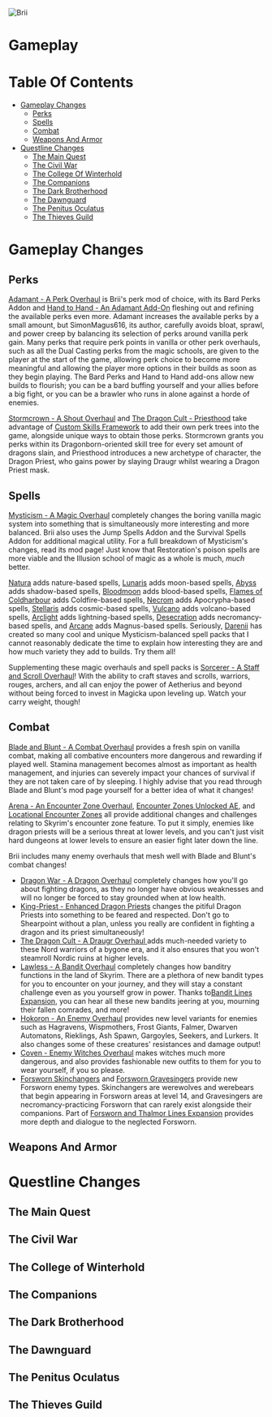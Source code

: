![Brii](https://staticdelivery.nexusmods.com/mods/1704/images/95501/95501-1688938116-621876061.png)

# Gameplay

# Table Of Contents

- [Gameplay Changes](#gameplay-changes)
  - [Perks](#perks)
  - [Spells](#spells)
  - [Combat](#combat)
  - [Weapons And Armor](#weapons-and-armor)
- [Questline Changes](questline-changes)
  - [The Main Quest](#the-main-quest)
  - [The Civil War](#the-civil-war)
  - [The College Of Winterhold](#the-college-of-winterhold)
  - [The Companions](#the-companions)
  - [The Dark Brotherhood](#the-dark-brotherhood)
  - [The Dawnguard](#the-dawnguard)
  - [The Penitus Oculatus](#the-penitus-oculatus)
  - [The Thieves Guild](#the-thieves-guild)

# Gameplay Changes

## Perks

[Adamant - A Perk Overhaul](https://www.nexusmods.com/skyrimspecialedition/mods/30191) is Brii's perk mod of choice, with its Bard Perks Addon and [Hand to Hand - An Adamant Add-On](https://www.nexusmods.com/skyrimspecialedition/mods/59790) fleshing out and refining the available perks even more. Adamant increases the available perks by a small amount, but SimonMagus616, its author, carefully avoids bloat, sprawl, and power creep by balancing its selection of perks around vanilla perk gain. Many perks that require perk points in vanilla or other perk overhauls, such as all the Dual Casting perks from the magic schools, are given to the player at the start of the game, allowing perk choice to become more meaningful and allowing the player more options in their builds as soon as they begin playing. The Bard Perks and Hand to Hand add-ons allow new builds to flourish; you can be a bard buffing yourself and your allies before a big fight, or you can be a brawler who runs in alone against a horde of enemies.

[Stormcrown - A Shout Overhaul](https://www.nexusmods.com/skyrimspecialedition/mods/90659) and [The Dragon Cult - Priesthood](https://www.nexusmods.com/skyrimspecialedition/mods/92794) take advantage of [Custom Skills Framework](https://www.nexusmods.com/skyrimspecialedition/mods/41780) to add their own perk trees into the game, alongside unique ways to obtain those perks. Stormcrown grants you perks within its Dragonborn-oriented skill tree for every set amount of dragons slain, and Priesthood introduces a new archetype of character, the Dragon Priest, who gains power by slaying Draugr whilst wearing a Dragon Priest mask.

## Spells

[Mysticism - A Magic Overhaul](https://www.nexusmods.com/skyrimspecialedition/mods/27839) completely changes the boring vanilla magic system into something that is simultaneously more interesting and more balanced. Brii also uses the Jump Spells Addon and the Survival Spells Addon for additional magical utility. For a full breakdown of Mysticism's changes, read its mod page! Just know that Restoration's poison spells are more viable and the Illusion school of magic as a whole is much, _much_ better.

[Natura](https://www.nexusmods.com/skyrimspecialedition/mods/77826) adds nature-based spells, [Lunaris](https://www.nexusmods.com/skyrimspecialedition/mods/80852) adds moon-based spells, [Abyss](https://www.nexusmods.com/skyrimspecialedition/mods/83329) adds shadow-based spells, [Bloodmoon](https://www.nexusmods.com/skyrimspecialedition/mods/84304) adds blood-based spells, [Flames of Coldharbour](https://www.nexusmods.com/skyrimspecialedition/mods/85425) adds Coldfire-based spells, [Necrom](https://www.nexusmods.com/skyrimspecialedition/mods/86292) adds Apocrypha-based spells, [Stellaris](https://www.nexusmods.com/skyrimspecialedition/mods/86833) adds cosmic-based spells, [Vulcano](https://www.nexusmods.com/skyrimspecialedition/mods/88689) adds volcano-based spells, [Arclight](https://www.nexusmods.com/skyrimspecialedition/mods/90405) adds lightning-based spells, [Desecration](https://www.nexusmods.com/skyrimspecialedition/mods/90832) adds necromancy-based spells, and [Arcane](https://www.nexusmods.com/skyrimspecialedition/mods/91602) adds Magnus-based spells. Seriously, [Darenii](https://www.nexusmods.com/skyrimspecialedition/users/5073294) has created so many cool and unique Mysticism-balanced spell packs that I cannot reasonably dedicate the time to explain how interesting they are and how much variety they add to builds. Try them all!

Supplementing these magic overhauls and spell packs is [Sorcerer - A Staff and Scroll Overhaul](https://www.nexusmods.com/skyrimspecialedition/mods/95196)! With the ability to craft staves and scrolls, warriors, rouges, archers, and all can enjoy the power of Aetherius and beyond without being forced to invest in Magicka upon leveling up. Watch your carry weight, though!

## Combat

[Blade and Blunt - A Combat Overhaul](https://www.nexusmods.com/skyrimspecialedition/mods/34549) provides a fresh spin on vanilla combat, making all combative encounters more dangerous and rewarding if played well. Stamina management becomes almost as important as health management, and injuries can severely impact your chances of survival if they are not taken care of by sleeping. I highly advise that you read through Blade and Blunt's mod page yourself for a better idea of what it changes!

[Arena - An Encounter Zone Overhaul](https://www.nexusmods.com/skyrimspecialedition/mods/33487), [Encounter Zones Unlocked AE](https://www.nexusmods.com/skyrimspecialedition/mods/19608), and [Locational Encounter Zones](https://www.nexusmods.com/skyrimspecialedition/mods/85212) all provide additional changes and challenges relating to Skyrim's encounter zone feature. To put it simply, enemies like dragon priests will be a serious threat at lower levels, and you can't just visit hard dungeons at lower levels to ensure an easier fight later down the line. 

Brii includes many enemy overhauls that mesh well with Blade and Blunt's combat changes! 

- [Dragon War - A Dragon Overhaul](https://www.nexusmods.com/skyrimspecialedition/mods/51310) completely changes how you'll go about fighting dragons, as they no longer have obvious weaknesses and will no longer be forced to stay grounded when at low health.
- [King-Priest - Enhanced Dragon Priests](https://www.nexusmods.com/skyrimspecialedition/mods/59652) changes the pitiful Dragon Priests into something to be feared and respected. Don't go to Shearpoint without a plan, unless you really are confident in fighting a dragon and its priest simultaneously!
- [The Dragon Cult - A Draugr Overhaul ](https://www.nexusmods.com/skyrimspecialedition/mods/81422) adds much-needed variety to these Nord warriors of a bygone era, and it also ensures that you won't steamroll Nordic ruins at higher levels.
- [Lawless - A Bandit Overhaul](https://www.nexusmods.com/skyrimspecialedition/mods/88080) completely changes how banditry functions in the land of Skyrim. There are a plethora of new bandit types for you to encounter on your journey, and they will stay a constant challenge even as you yourself grow in power. Thanks to[Bandit Lines Expansion](https://www.nexusmods.com/skyrimspecialedition/mods/63733), you can hear all these new bandits jeering at you, mourning their fallen comrades, and more!
- [Hokoron - An Enemy Overhaul](https://www.nexusmods.com/skyrimspecialedition/mods/89212) provides new level variants for enemies such as Hagravens, Wispmothers, Frost Giants, Falmer, Dwarven Automatons, Rieklings, Ash Spawn, Gargoyles, Seekers, and Lurkers. It also changes some of these creatures' resistances and damage output!
- [Coven - Enemy Witches Overhaul](https://www.nexusmods.com/skyrimspecialedition/mods/51596) makes witches much more dangerous, and also provides fashionable new outfits to them for you to wear yourself, if you so please.
- [Forsworn Skinchangers](https://www.nexusmods.com/skyrimspecialedition/mods/34900) and [Forsworn Gravesingers](https://www.nexusmods.com/skyrimspecialedition/mods/40143) provide new Forsworn enemy types. Skinchangers are werewolves and werebears that begin appearing in Forsworn areas at level 14, and Gravesingers are necromancy-practicing Forsworn that can rarely exist alongside their companions. Part of [Forsworn and Thalmor Lines Expansion](https://www.nexusmods.com/skyrimspecialedition/mods/80188) provides more depth and dialogue to the neglected Forsworn.

## Weapons And Armor

# Questline Changes

## The Main Quest

## The Civil War

## The College of Winterhold

## The Companions

## The Dark Brotherhood

## The Dawnguard

## The Penitus Oculatus

## The Thieves Guild
